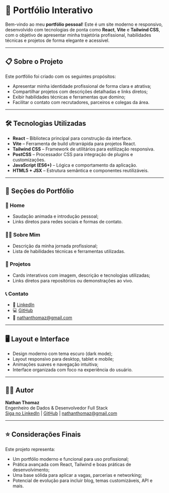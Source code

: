 # 🚀 Portfólio Interativo

Bem-vindo ao meu **portfólio pessoal**! Este é um site moderno e responsivo, desenvolvido com tecnologias de ponta como **React**, **Vite** e **Tailwind CSS**, com o objetivo de apresentar minha trajetória profissional, habilidades técnicas e projetos de forma elegante e acessível.

---

## 📋 Sobre o Projeto

Este portfólio foi criado com os seguintes propósitos:

- Apresentar minha identidade profissional de forma clara e atrativa;
- Compartilhar projetos com descrições detalhadas e links diretos;
- Exibir habilidades técnicas e ferramentas que domino;
- Facilitar o contato com recrutadores, parceiros e colegas da área.

---

## 🛠️ Tecnologias Utilizadas

- **React** – Biblioteca principal para construção da interface.
- **Vite** – Ferramenta de build ultrarrápida para projetos React.
- **Tailwind CSS** – Framework de utilitários para estilização responsiva.
- **PostCSS** – Processador CSS para integração de plugins e customizações.
- **JavaScript (ES6+)** – Lógica e comportamento da aplicação.
- **HTML5 + JSX** – Estrutura semântica e componentes reutilizáveis.

---

## 🧭 Seções do Portfólio

### 🎯 Home
- Saudação animada e introdução pessoal;
- Links diretos para redes sociais e formas de contato.

### 🧑‍💼 Sobre Mim
- Descrição da minha jornada profissional;
- Lista de habilidades técnicas e ferramentas utilizadas.

### 📁 Projetos
- Cards interativos com imagem, descrição e tecnologias utilizadas;
- Links diretos para repositórios ou demonstrações ao vivo.

### 📞 Contato
- 💼 [LinkedIn](https://www.linkedin.com/in/nathan-thomaz-devs/)  
- 💻 [GitHub](https://github.com/NathanThomaz)  
- 📧 nathanthomaz@gmail.com

---

## 🖥️ Layout e Interface

- Design moderno com tema escuro (dark mode);
- Layout responsivo para desktop, tablet e mobile;
- Animações suaves e navegação intuitiva;
- Interface organizada com foco na experiência do usuário.

---

## 👨‍💻 Autor

**Nathan Thomaz**  
Engenheiro de Dados & Desenvolvedor Full Stack  
[Siga no LinkedIn](https://www.linkedin.com/in/nathan-thomaz-devs/) | [GitHub](https://github.com/NathanThomaz) | nathanthomaz@gmail.com

---

## ⭐ Considerações Finais

Este projeto representa:

- Um portfólio moderno e funcional para uso profissional;
- Prática avançada com React, Tailwind e boas práticas de desenvolvimento;
- Uma base sólida para aplicar a vagas, parcerias e networking;
- Potencial de evolução para incluir blog, temas customizáveis, API e mais.
